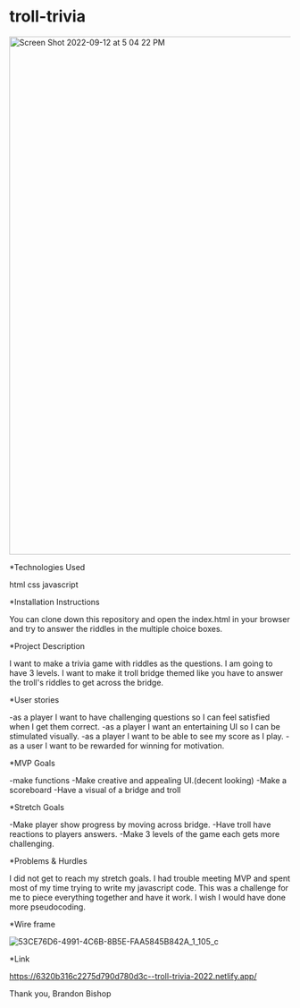 # troll-trivia

<img width="926" alt="Screen Shot 2022-09-12 at 5 04 22 PM" src="https://user-images.githubusercontent.com/111710602/189781238-00fd011a-9d9c-4b50-afd6-55b7a20474b7.png">

\*Technologies Used

html
css
javascript

\*Installation Instructions

You can clone down this repository and open the index.html in your browser and try to answer the riddles in the multiple choice boxes.

\*Project Description

I want to make a trivia game with riddles as the questions. I am going to have 3 levels. I want to make it troll bridge themed like you have to answer the troll's riddles to get across the bridge.

\*User stories

-as a player I want to have challenging questions so I can feel satisfied when I get them correct.
-as a player I want an entertaining UI so I can be stimulated visually.
-as a player I want to be able to see my score as I play.
-as a user I want to be rewarded for winning for motivation.

\*MVP Goals

-make functions
-Make creative and appealing UI.(decent looking)
-Make a scoreboard
-Have a visual of a bridge and troll

\*Stretch Goals

-Make player show progress by moving across bridge.
-Have troll have reactions to players answers.
-Make 3 levels of the game each gets more challenging.

\*Problems & Hurdles

I did not get to reach my stretch goals. I had trouble meeting MVP and spent most of my time trying to write my javascript code. This was a challenge for me to piece everything together and have it work. I wish I would have done more pseudocoding.

\*Wire frame

![53CE76D6-4991-4C6B-8B5E-FAA5845B842A_1_105_c](https://user-images.githubusercontent.com/111710602/189781279-4b46844f-c504-41db-a550-34b0fb5ffb96.jpeg)

\*Link

https://6320b316c2275d790d780d3c--troll-trivia-2022.netlify.app/

Thank you,
Brandon Bishop

